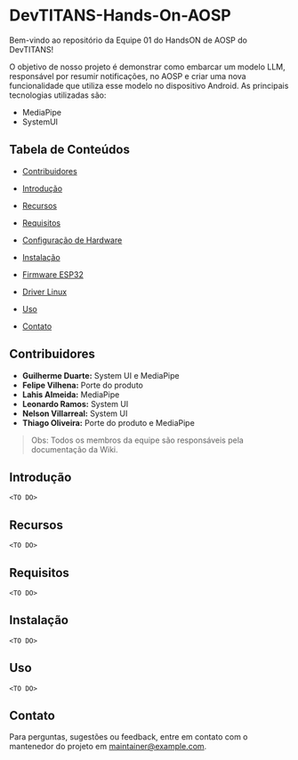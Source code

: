 # DevTITANS-Hands-On-AOSP

Bem-vindo ao repositório da Equipe 01 do HandsON de AOSP do DevTITANS!

O objetivo de nosso projeto é demonstrar como embarcar um modelo LLM, responsável por resumir notificações, no AOSP e criar uma nova funcionalidade que utiliza esse modelo no dispositivo Android. As principais tecnologias utilizadas são:

* MediaPipe
* SystemUI 

## Tabela de Conteúdos

- [Contribuidores](#contribuidores)
- [Introdução](#introdução)
- [Recursos](#recursos)
- [Requisitos](#requisitos)
- [Configuração de Hardware](#configuração-de-hardware)
- [Instalação](#instalação)
- [Firmware ESP32](#firmware-esp32)
- [Driver Linux](#driver-linux)
- [Uso](#uso)

- [Contato](#contato)

## Contribuidores

- **Guilherme Duarte:** System UI e MediaPipe
- **Felipe Vilhena:** Porte do produto
- **Lahis Almeida:** MediaPipe
- **Leonardo Ramos:** System UI
- **Nelson Villarreal:** System UI
- **Thiago Oliveira:** Porte do produto e MediaPipe

> Obs: Todos os membros da equipe são responsáveis pela documentação da Wiki.

## Introdução

`<TO DO>`
## Recursos

`<TO DO>`

## Requisitos

`<TO DO>`

## Instalação

`<TO DO>`

## Uso

`<TO DO>`
    
## Contato

Para perguntas, sugestões ou feedback, entre em contato com o mantenedor do projeto em [maintainer@example.com](mailto:maintainer@example.com).
